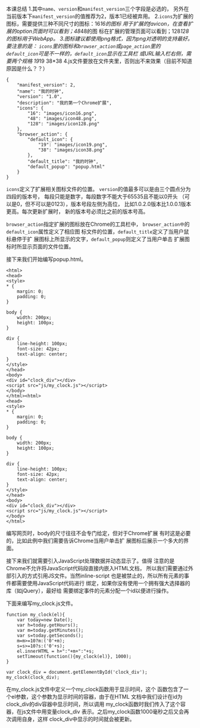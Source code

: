 本课总结
1.其中`name`、`version`和`manifest_version`三个字段是必选的，
另外在当前版本下`manifest_version`的值推荐为2，版本1已经被弃用。
2.`icons`为扩展的图标，需要提供三种不同尺寸的图标：16*16的图标
用于扩展的favicon，在查看扩展的option页面时可以看到；48*48的图
标在扩展的管理页面可以看到；128*128的图标用于WebApp。
3.图标建议都使用png格式，因为png对透明的支持最好。要注意的是：
`icons`里的图标和`browser_action`或`page_action`里的
`default_icon`可是不一样的，`default_icon`显示在工具栏
或URL输入栏右侧，需要两个规格 19*19 38*38
4.js文件要放在文件夹里，否则出不来效果（目前不知道原因是什么？？）
```
{
    "manifest_version": 2,
    "name": "我的时钟",
    "version": "1.0",
    "description": "我的第一个Chrome扩展",
    "icons": {
        "16": "images/icon16.png",
        "48": "images/icon48.png",
        "128": "images/icon128.png"
    },
    "browser_action": {
        "default_icon": {
            "19": "images/icon19.png",
            "38": "images/icon38.png"
        },
        "default_title": "我的时钟",
        "default_popup": "popup.html"
    }
}

```
`icons`定义了扩展相关图标文件的位置。
`version`的值最多可以是由三个圆点分为四段的版本号，
每段只能是数字，每段数字不能大于65535且不能以0开头
（可以是0，但不可以是0123），版本号段左侧为高位，
比如1.0.2.0版本比1.0.0.1版本更高。每次更新扩展时，
新的版本号必须比之前的版本号高。

`browser_action`指定扩展的图标放在Chrome的工具栏中，
`browser_action中`的`default_icon`属性定义了相应图
标文件的位置，`default_title`定义了当用户鼠标悬停于扩
展图标上所显示的文字，`default_popup`则定义了当用户单击
扩展图标时所显示页面的文件位置。

接下来我们开始编写popup.html。
```
<html>
<head>
<style>
* {
    margin: 0;
    padding: 0;
}

body {
    width: 200px;
    height: 100px;
}

div {
    line-height: 100px;
    font-size: 42px;
    text-align: center;
}
</style>
</head>
<body>
<div id="clock_div"></div>
<script src="js/my_clock.js"></script>
</body>
</html><html>
<head>
<style>
* {
    margin: 0;
    padding: 0;
}

body {
    width: 200px;
    height: 100px;
}

div {
    line-height: 100px;
    font-size: 42px;
    text-align: center;
}
</style>
</head>
<body>
<div id="clock_div"></div>
<script src="js/my_clock.js"></script>
</body>
</html>
```
编写网页时，body的尺寸往往不会专门给定，但对于Chrome扩展
有时这是必要的，比如此例中我们需要告诉Chrome当用户单击扩
展图标后展示一个多大的界面。

接下来我们就需要引入JavaScript处理数据并动态显示了。值得
注意的是Chrome不允许将JavaScript代码段直接内嵌入HTML文档，
所以我们需要通过外部引入的方式引用JS文件。当然inline-script
也是被禁止的，所以所有元素的事件都需要使用JavaScript代码进行
绑定，如果你没有使用一个拥有强大选择器的库（如jQuery），最好给
需要绑定事件的元素分配一个id以便进行操作。

下面来编写my_clock.js文件。

```
function my_clock(el){
    var today=new Date();
    var h=today.getHours();
    var m=today.getMinutes();
    var s=today.getSeconds();
    m=m>=10?m:('0'+m);
    s=s>=10?s:('0'+s);
    el.innerHTML = h+":"+m+":"+s;
    setTimeout(function(){my_clock(el)}, 1000);
}

var clock_div = document.getElementById('clock_div');
my_clock(clock_div);
```

在my_clock.js文件中定义一个my_clock函数用于显示时间，这个
函数包含了一个el参数，这个参数为显示时间的容器，由于在HTML
文档中我们设计在id为clock_div的div容器中显示时间，所以调用
my_clock函数时我们传入了这个容器，在js文件中用变量clock_div
表示。之后my_clock函数1000毫秒之后又会再次调用自身，这样
clock_div中显示的时间就会被更新。
